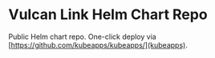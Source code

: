 # Vulcan Link Helm Chart Repo
Public Helm chart repo.
One-click deploy via [https://github.com/kubeapps/kubeapps/](kubeapps).